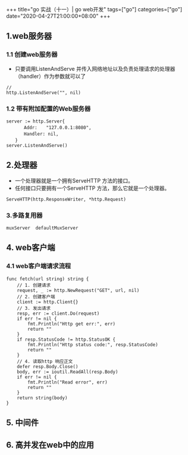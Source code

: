 +++
title="go 实战（十一）| go web开发"
tags=["go"]
categories=["go"]
date="2020-04-27T21:00:00+08:00"
+++
## 1.web服务器
### 1.1 创建web服务器
- 只要调用ListenAndServe 并传入网络地址以及负责处理请求的处理器（handler）作为参数就可以了
```
// 
http.ListenAndServe("", nil)
``` 
### 1.2 带有附加配置的Web服务器
```
server := http.Server{
　　　　Addr:　　"127.0.0.1:8080",
　　　　Handler: nil,
　　}
server.ListenAndServe()
```

## 2.处理器
- 一个处理器就是一个拥有ServeHTTP 方法的接口。
- 任何接口只要拥有一个ServeHTTP 方法，那么它就是一个处理器。
```
ServeHTTP(http.ResponseWriter, *http.Request)
```

### 3.多路复用器
```
muxServer  defaultMuxServer
```

## 4. web客户端
### 4.1 web客户端请求流程
```
func fetch(url string) string {
    // 1. 创建请求
    request, _ := http.NewRequest("GET", url, nil)
    // 2. 创建客户端
    client := http.Client{}
    // 3. 发出请求
    resp, err := client.Do(request)
    if err != nil {
        fmt.Println("Http get err:", err)
        return ""
    }
    if resp.StatusCode != http.StatusOK {
        fmt.Println("Http status code:", resp.StatusCode)
        return ""
    }
    // 4. 读取http 响应正文
    defer resp.Body.Close()
    body, err := ioutil.ReadAll(resp.Body)
    if err != nil {
        fmt.Println("Read error", err)
        return ""
    }
    return string(body)
}
```
## 5. 中间件

## 6. 高并发在web中的应用